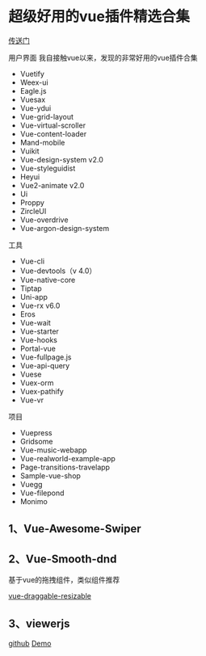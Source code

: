 # 超级好用的vue插件精选合集

 [传送门](https://mp.weixin.qq.com/s/k7DeNnD2npN6UnEihVTRGA)

用户界面
我自接触vue以来，发现的非常好用的vue插件合集
* Vuetify
* Weex-ui
* Eagle.js
* Vuesax
* Vue-ydui
* Vue-grid-layout
* Vue-virtual-scroller
* Vue-content-loader
* Mand-mobile
* Vuikit
* Vue-design-system v2.0
* Vue-styleguidist
* Heyui
* Vue2-animate v2.0
* Ui
* Proppy
* ZircleUI
* Vue-overdrive
* Vue-argon-design-system

工具
* Vue-cli
* Vue-devtools（v 4.0）
* Vue-native-core
* Tiptap
* Uni-app
* Vue-rx v6.0
* Eros
* Vue-wait
* Vue-starter
* Vue-hooks
* Portal-vue
* Vue-fullpage.js
* Vue-api-query
* Vuese
* Vuex-orm
* Vuex-pathify
* Vue-vr

项目
* Vuepress
* Gridsome
* Vue-music-webapp
* Vue-realworld-example-app
* Page-transitions-travelapp
* Sample-vue-shop
* Vuegg
* Vue-filepond
* Monimo

## 1、Vue-Awesome-Swiper

## 2、Vue-Smooth-dnd

基于vue的拖拽组件，类似组件推荐

[vue-draggable-resizable](https://www.jianshu.com/p/f4108fb3ebf9)

## 3、viewerjs

[github](https://github.com/fengyuanchen/viewerjs)
[Demo](https://fengyuanchen.github.io/viewerjs/)